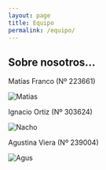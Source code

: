 ```yaml
---
layout: page
title: Equipo
permalink: /equipo/
---
```



## Sobre nosotros...
 

Matías Franco (Nº 223661)  

![Matias](/assets/Matias.png) 

Ignacio Ortiz (Nº 303624)  

![Nacho](/assets/Nacho.png)  

Agustina Viera (Nº 239004)  

![Agus](/assets/Agus.png)  
  
